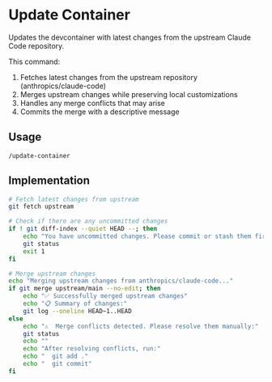 # Update Container

Updates the devcontainer with latest changes from the upstream Claude Code repository.

This command:
1. Fetches latest changes from the upstream repository (anthropics/claude-code)
2. Merges upstream changes while preserving local customizations
3. Handles any merge conflicts that may arise
4. Commits the merge with a descriptive message

## Usage

```
/update-container
```

## Implementation

```bash
# Fetch latest changes from upstream
git fetch upstream

# Check if there are any uncommitted changes
if ! git diff-index --quiet HEAD --; then
    echo "You have uncommitted changes. Please commit or stash them first."
    git status
    exit 1
fi

# Merge upstream changes
echo "Merging upstream changes from anthropics/claude-code..."
if git merge upstream/main --no-edit; then
    echo "✅ Successfully merged upstream changes"
    echo "📋 Summary of changes:"
    git log --oneline HEAD~1..HEAD
else
    echo "⚠️  Merge conflicts detected. Please resolve them manually:"
    git status
    echo ""
    echo "After resolving conflicts, run:"
    echo "  git add ."
    echo "  git commit"
fi
```
